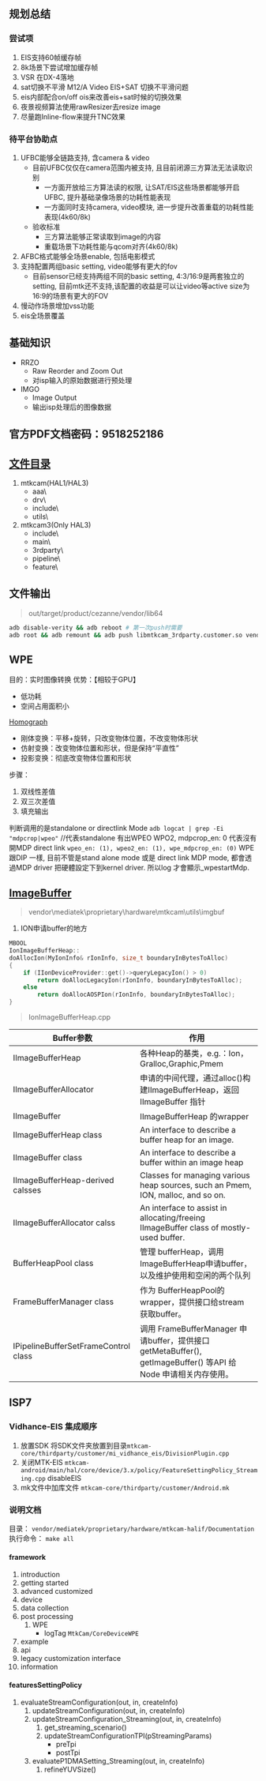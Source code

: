 ## 规划总结

### 尝试项

1. EIS支持60帧缓存帧
1. 8k场景下尝试增加缓存帧
1. VSR 在DX-4落地
1. sat切换不平滑 M12/A Video EIS+SAT 切换不平滑问题
1. eis内部配合on/off ois来改善eis+sat时候的切换效果
1. 夜景视频算法使用rawResizer去resize image
1. 尽量跑Inline-flow来提升TNC效果

### 待平台协助点

1. UFBC能够全链路支持, 含camera & video
    - 目前UFBC仅仅在camera范围内被支持, 且目前闭源三方算法无法读取识别
        - 一方面开放给三方算法读的权限, 让SAT/EIS这些场景都能够开启UFBC, 提升基础录像场景的功耗性能表现
        - 一方面同时支持camera, video模块, 进一步提升改善重载的功耗性能表现(4k60/8k)
    - 验收标准
        - 三方算法能够正常读取到image的内容
        - 重载场景下功耗性能与qcom对齐(4k60/8k)
1. AFBC格式能够全场景enable, 包括电影模式
1. 支持配置两组basic setting, video能够有更大的fov
    - 目前sensor已经支持两组不同的basic setting, 4:3/16:9是两套独立的setting, 目前mtk还不支持,该配置的收益是可以让video等active size为16:9的场景有更大的FOV
1. 慢动作场景增加vss功能
1. eis全场景覆盖

## 基础知识

- RRZO
  - Raw Reorder and Zoom Out
  - 对isp输入的原始数据进行预处理
- IMGO
  - Image Output
  - 输出isp处理后的图像数据

## 官方PDF文档密码：**9518252186**

## [文件目录](https://online.mediatek.com/QuickStart/QS00137#QSS01427)

1. mtkcam(HAL1/HAL3)
    - aaa\
    - drv\
    - include\
    - utils\
1. mtkcam3(Only HAL3)
    - include\
    - main\
    - 3rdparty\
    - pipeline\
    - feature\

## 文件输出

> out/target/product/cezanne/vendor/lib64

```bash
adb disable-verity && adb reboot # 第一次push时需要
adb root && adb remount && adb push libmtkcam_3rdparty.customer.so vendor/lib64 && adb reboot
```

## WPE

目的：实时图像转换
优势：【相较于GPU】

- 低功耗
- 空间占用面积小

[Homograph](https://zhuanlan.zhihu.com/p/74597564)

- 刚体变换：平移+旋转，只改变物体位置，不改变物体形状
- 仿射变换：改变物体位置和形状，但是保持“平直性”
- 投影变换：彻底改变物体位置和形状

步骤：

1. 双线性差值
2. 双三次差值
3. 填充输出

判断调用的是standalone or directlink Mode
`adb logcat | grep -Ei "mdpcrop|wpeo"`
//代表standalone 有出WPEO WPO2,    mdpcrop_en: 0 代表沒有開MDP direct link
`wpeo_en: (1), wpeo2_en: (1), wpe_mdpcrop_en: (0)`
WPE 跟DIP 一樣, 目前不管是stand alone mode 或是 direct link MDP mode, 都會透過MDP driver 把硬體設定下到kernel driver.
所以log 才會顯示_wpestartMdp.

## [ImageBuffer](https://wiki.n.miui.com/pages/viewpage.action?pageId=559095604)

> vendor\mediatek\proprietary\hardware\mtkcam\utils\imgbuf

1. ION申请buffer的地方

```cpp {.line-numbers}
MBOOL
IonImageBufferHeap::
doAllocIon(MyIonInfo& rIonInfo, size_t boundaryInBytesToAlloc)
{
    if (IIonDeviceProvider::get()->queryLegacyIon() > 0)
        return doAllocLegacyIon(rIonInfo, boundaryInBytesToAlloc);
    else
        return doAllocAOSPIon(rIonInfo, boundaryInBytesToAlloc);
}
```

> IonImageBufferHeap.cpp

| Buffer参数                           | 作用                                                                                                          |
|--------------------------------------|---------------------------------------------------------------------------------------------------------------|
| IImageBufferHeap                     | 各种Heap的基类，e.g.：Ion，Gralloc,Graphic,Pmem                                          |
| IImageBufferAllocator                | 申请的中间代理，通过alloc()构建IImageBufferHeap，返回IImageBuffer 指针                                          |
| IImageBuffer                         | IImageBufferHeap 的wrapper                                                                                    |
| IImageBufferHeap class               | An interface to describe a buffer heap for an image.                                                          |
| IImageBuffer class                   | An interface to describe a buffer within an image heap                                                        |
| IImageBufferHeap-derived calsses     | Classes for managing various heap sources, such an Pmem, ION, malloc, and so on.                              |
| IImageBufferAllocator calss          | An interface to assist in allocating/freeing IImageBuffer class of mostly-used buffer.                        |
| BufferHeapPool class                 | 管理 bufferHeap，调用ImageBufferHeap申请buffer，以及维护使用和空闲的两个队列                                    |
| FrameBufferManager class             | 作为 BufferHeapPool的wrapper，提供接口给stream 获取buffer。                                                     |
| IPipelineBufferSetFrameControl class | 调用 FrameBufferManager 申请buffer，提供接口 getMetaBuffer(), getImageBuffer() 等API 给 Node 申请相关内存使用。 |

## ISP7

### Vidhance-EIS 集成顺序

1. 放置SDK
将SDK文件夹放置到目录`mtkcam-core/thirdparty/customer/mi_vidhance_eis/DivisionPlugin.cpp`
2. 关闭MTK-EIS
`mtkcam-android/main/hal/core/device/3.x/policy/FeatureSettingPolicy_Streaming.cpp`
disableEIS
3. mk文件中加库文件
`mtkcam-core/thirdparty/customer/Android.mk`

### 说明文档

目录： `vendor/mediatek/proprietary/hardware/mtkcam-halif/Documentation`
执行命令： `make all`

#### framework

1. introduction
1. getting started
1. advanced customized
1. device
1. data collection
1. post processing
    1. WPE
        - logTag `MtkCam/CoreDeviceWPE`
1. example
1. api
1. legacy customization interface
1. information

#### featuresSettingPolicy

1. evaluateStreamConfiguration(out, in, createInfo)
    1. updateStreamConfiguration(out, in, createInfo)
    1. updateStreamConfiguration_Streaming(out, in, createInfo)
        1. get_streaming_scenario()
        1. updateStreamConfigurationTPI(pStreamingParams)
            - preTpi
            - postTpi
    1. evaluateP1DMASetting_Streaming(out, in, createInfo)
        1. refineYUVSize()
